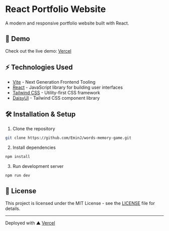 # React Portfolio Website

A modern and responsive portfolio website built with React.

## 🚀 Demo

Check out the live demo: [Vercel](https://words-memory-game-seven.vercel.app)

## ⚡ Technologies Used

- [Vite](https://vitejs.dev/) - Next Generation Frontend Tooling
- [React](https://reactjs.org/) - JavaScript library for building user interfaces
- [Tailwind CSS](https://tailwindcss.com/) - Utility-first CSS framework
- [DaisyUI](https://daisyui.com/) - Tailwind CSS component library

## 🛠️ Installation & Setup

1. Clone the repository
```bash
git clone https://github.com/EminJ/words-memory-game.git
```

2. Install dependencies
```bash
npm install
```

3. Run development server
```bash
npm run dev
```

## 📝 License

This project is licensed under the MIT License - see the [LICENSE](LICENSE) file for details.

---

Deployed with ▲ [Vercel](https://vercel.com)
